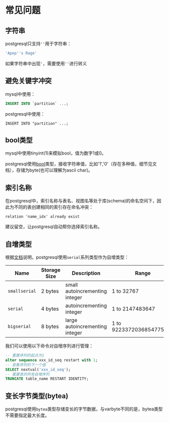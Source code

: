 # 常见问题

## 字符串

postgresql只支持`''`用于字符串：

```sql
'Apep''s Rage'
```

如果字符串中出现`'`，需要使用`''`进行转义

## 避免关键字冲突

mysql中使用：

```SQL
INSERT INTO `partition` ...;
```

postgresql中使用：

```
INSERT INTO "partition" ...;
```

## bool类型

mysql中使用tinyint(1)来模拟bool，值为数字1或0。

postgresql使用[bool](https://www.postgresql.org/docs/current/datatype-boolean.html)类型，接收字符串值，比如'1','0'（存在多种值，细节见文档），存储为byte(也可以理解为ascii char)。

## 索引名称

在postgresql中，索引名称与表名、视图名等处于库(schema)的命名空间下，因此为不同的表创建相同的索引存在命名冲突：

```
relation 'name_idx' already exist
```

建议留空，让postgresql自动帮你选择索引名称。

## 自增类型

根据[文档](https://www.postgresql.org/docs/current/datatype-numeric.html)说明，postgresql使用`serial`系列类型作为自增类型：

| Name          | Storage Size | Description                    | Range                    |
| ------------- | ------------ | ------------------------------ | ------------------------ |
| `smallserial` | 2 bytes      | small autoincrementing integer | 1 to 32767               |
| `serial`      | 4 bytes      | autoincrementing integer       | 1 to 2147483647          |
| `bigserial`   | 8 bytes      | large autoincrementing integer | 1 to 9223372036854775807 |

我们可以使用以下命令对自增序列进行管理：

```sql
-- 重置序列的起点为1
alter sequence xxx_id_seq restart with 1;
-- 查看序列的下一个值
SELECT nextval('xxx_id_seq');
-- 重置表的所有自增序列
TRUNCATE table_name RESTART IDENTITY;
```

## 变长字节类型(bytea)

postgresql使用`bytea`类型存储变长的字节数据，与varbyte不同的是，bytea类型不需要指定最大长度。
